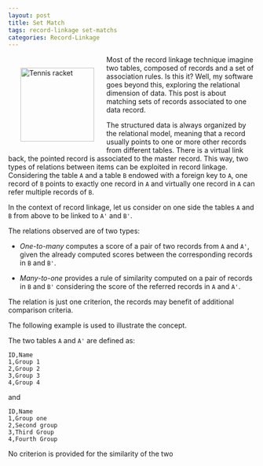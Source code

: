 ```yaml
---
layout: post
title: Set Match
tags: record-linkage set-matchs
categories: Record-Linkage
---
```


 <img src="{{'/static/img/recolink/tenisracket.jpg' | prepend: site.baseurl | prepend: site.url }}" 
    alt='Tennis racket' style="float:left;padding:15px;margin:10px;width:150px"   /> 
Most of the record linkage technique imagine two tables, composed of records and a set of association rules. Is this it?
Well, my software goes beyond this, exploring the relational dimension of data. This post is about matching sets of 
records associated to one data record.

<!--more-->

The structured data is always organized by the relational model, meaning that a record usually points to one or more other
records from different tables. There is a virtual link back, the pointed record is associated to the master record.
This way, two types of relations between items can be exploited in record linkage. Considering the table ```A```
 and a table ```B``` endowed with a foreign key to ```A```, one record of ```B``` points to exactly one record in
 ```A``` and virtually one record in ```A``` can refer multiple records of ```B```.

In the context of record linkage, let us consider on one side the tables ```A``` and ```B``` from above to be linked to
 ```A'``` and ```B'```. 

The relations observed are of two types:

* *One-to-many* computes a score of a pair of two records from ```A```  and ```A'```,
 given the already computed scores between the corresponding records in ```B``` and ```B'```. 

* *Many-to-one* provides a rule of similarity computed on a pair of records in ```B``` and ```B'``` considering
the score of the referred records in ```A``` and ```A'```.

The relation is just one criterion, the records may benefit of additional comparison criteria.

The following example is used to illustrate the concept.


The two tables ```A``` and ```A'``` are defined as:

``` 
ID,Name
1,Group 1
2,Group 2
3,Group 3
4,Group 4
``` 

and

``` 
ID,Name
1,Group one
2,Second group
3,Third Group
4,Fourth Group
``` 

No criterion is provided for the similarity of the two

